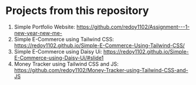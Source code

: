 # Projects from this repository
1. Simple Portfolio Website: https://github.com/redoy1102/Assignment---1-new-year-new-me-
2. Simple E-Commerce using Tailwind CSS: https://redoy1102.github.io/Simple-E-Commerce-Using-Tailwind-CSS/
3. Simple E-Commerce using Daisy Ui: https://redoy1102.github.io/Simple-E-Commerce-using-Daisy-Ui/#slide1
4. Money Tracker using Tailwind CSS and JS: https://github.com/redoy1102/Money-Tracker-using-Tailwind-CSS-and-JS
